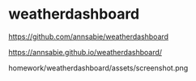# weatherdashboard

https://github.com/annsabie/weatherdashboard

https://annsabie.github.io/weatherdashboard/

homework/weatherdashboard/assets/screenshot.png 